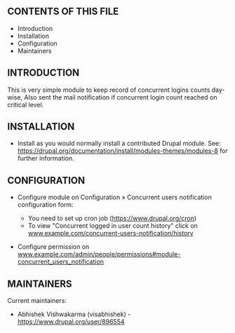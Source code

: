 CONTENTS OF THIS FILE
---------------------
   
 * Introduction
 * Installation
 * Configuration
 * Maintainers
 
INTRODUCTION
------------

This is very simple module to keep record of concurrent logins counts day-wise, Also sent the mail notification if concurrent login count reached on critical level.

INSTALLATION
------------
 
 * Install as you would normally install a contributed Drupal module. See:
   https://drupal.org/documentation/install/modules-themes/modules-8
   for further information.


CONFIGURATION
-------------
 
 * Configure module on Configuration » Concurrent users notification configuration form:

   - You need to set up cron job (https://www.drupal.org/cron)
   - To view "Concurrent logged in user count history" click on www.example.com/concurrent-users-notification/history

 * Configure permission on www.example.com/admin/people/permissions#module-concurrent_users_notification


MAINTAINERS
-----------

Current maintainers:
 * Abhishek Vishwakarma (visabhishek) - https://www.drupal.org/user/896554
